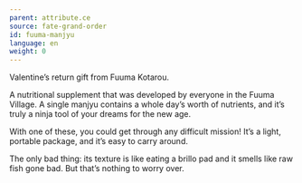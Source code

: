 ```yaml
---
parent: attribute.ce
source: fate-grand-order
id: fuuma-manjyu
language: en
weight: 0
---
```


Valentine’s return gift from Fuuma Kotarou.

A nutritional supplement that was developed by everyone in the Fuuma Village.
A single manjyu contains a whole day’s worth of nutrients, and it’s truly a ninja tool of your dreams for the new age.

With one of these, you could get through any difficult mission!
It’s a light, portable package, and it’s easy to carry around.

The only bad thing: its texture is like eating a brillo pad and it smells like raw fish gone bad. But that’s nothing to worry over.
